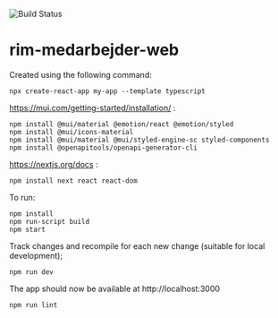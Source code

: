 ![Build Status](https://github.com/KvalitetsIT/rim-medarbejder-web/workflows/CICD/badge.svg)
# rim-medarbejder-web

Created using the following command:

```
npx create-react-app my-app --template typescript
```

https://mui.com/getting-started/installation/ :
```
npm install @mui/material @emotion/react @emotion/styled
npm install @mui/icons-material
npm install @mui/material @mui/styled-engine-sc styled-components
npm install @openapitools/openapi-generator-cli
```

https://nextjs.org/docs :
```
npm install next react react-dom
```

To run:
```
npm install
npm run-script build
npm start
```

Track changes and recompile for each new change (suitable for local development);
```
npm run dev
```

The app should now be available at http://localhost:3000

```
npm run lint
```
